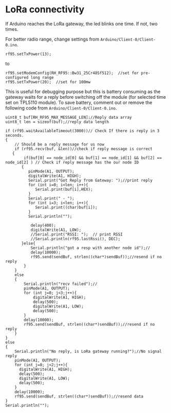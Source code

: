 # LoRa connectivity

If Arduino reaches the LoRa gateway, the led blinks one time. If not, two times.

For better radio range, change settings from ```Arduino/Client-0/Client-0.ino```.
```
rf95.setTxPower(13);
```
to
```
rf95.setModemConfig(RH_RF95::Bw31_25Cr48Sf512);  //set for pre-configured long range
rf95.setTxPower(20);  //set for 100mw
```

This is useful for debugging purpose but this is battery consuming as the gateway waits for a reply before switching off the module (for selected time set on TPL5110 module). To save battery, comment out or remove the following code from ```Arduino/Client-0/Client-0.ino```.

```
uint8_t buf[RH_RF95_MAX_MESSAGE_LEN];//Reply data array
uint8_t len = sizeof(buf);//reply data length

if (rf95.waitAvailableTimeout(3000))// Check If there is reply in 3 seconds.
{
    // Should be a reply message for us now   
    if (rf95.recv(buf, &len))//check if reply message is correct
   {
        if(buf[0] == node_id[0] && buf[1] == node_id[1] && buf[2] == node_id[2] ) // Check if reply message has the our node ID
       {
          pinMode(A1, OUTPUT);
          digitalWrite(A1, HIGH);
          Serial.print("Got Reply from Gateway: ");//print reply
          for (int i=0; i<len; i++){
             Serial.print(buf[i],HEX);
          }
          Serial.print(" - ");
          for (int i=3; i<len; i++){
             Serial.print((char)buf[i]);
          }
          Serial.println("");
          
           delay(400);
           digitalWrite(A1, LOW); 
           //Serial.print("RSSI: ");  // print RSSI
           //Serial.println(rf95.lastRssi(), DEC);        
       }else{
           Serial.println("got a resp with another node id");//
           delay(10000);
           rf95.send(sendBuf, strlen((char*)sendBuf));//resend if no reply
        }
    }
    else
    {
        Serial.println("recv failed");//
        pinMode(A1, OUTPUT);
        for (int j=0; j<3;j++){
            digitalWrite(A1, HIGH);
            delay(500);
            digitalWrite(A1, LOW);
            delay(500);
        }
        delay(10000);
        rf95.send(sendBuf, strlen((char*)sendBuf));//resend if no reply
    }
}
else
{
    Serial.println("No reply, is LoRa gateway running?");//No signal reply
    pinMode(A1, OUTPUT);
    for (int j=0; j<2;j++){
      digitalWrite(A1, HIGH);
      delay(500);
      digitalWrite(A1, LOW);
      delay(500);
    }
    delay(10000);
    rf95.send(sendBuf, strlen((char*)sendBuf));//resend data
}
Serial.println("");
```